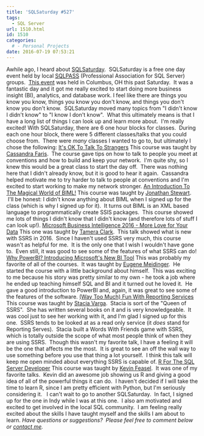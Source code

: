 ```yaml
---
title: 'SQLSaturday #527'
tags:
  - SQL Server
url: 1510.html
id: 1510
categories:
  # - Personal Projects
date: 2016-07-19 07:53:21
---
```


Awhile ago, I heard about [SQLSaturday](http://www.sqlsaturday.com/default.aspx).  SQLSaturday is a free one day event held by local [SQLPASS](http://www.sqlpass.org/) (Professional Association for SQL Server) groups.  [This event](http://www.sqlsaturday.com/527/eventhome.aspx) was held in Columbus, OH this past Saturday.  It was a fantastic day and it got me really excited to start doing more business insight (BI), analytics, and database work. I feel like there are things you know you know, things you know you don't know, and things you don't know you don't know.  SQLSaturday moved many topics from "I didn't know I didn't know" to "I know I don't know".  What this ultimately means is that I have a long list of things I can look up and learn more about.  I'm really excited! With SQLSaturday, there are 6 one hour blocks for classes.  During each one hour block, there were 5 different classes/talks that you could choose from.  There were _many_ classes I wanted to go to, but ultimately I chose the following: [It's OK To Talk To Strangers](http://www.sqlsaturday.com/527/Sessions/Details.aspx?sid=48150) This course was taught by [Cassandra Faris](https://twitter.com/cassandrafaris).  The course gave tips on how to talk to people you meet at conventions and how to build and keep your network.  I'm quite shy, so I knew this would be a great class to start the day off.  There was nothing here that I didn't already know, but it is good to hear it again.  Cassandra helped motivate me to try harder to talk to people at conventions and I'm excited to start working to make my network stronger. [An Introduction To The Magical World of BIML!](http://www.sqlsaturday.com/527/Sessions/Details.aspx?sid=50112) This course was taught by [Jonathan Stewart](https://twitter.com/sqllocks).  I'll be honest: I didn't know anything about BIML when I signed up for the class (which is why I signed up for it).  It turns out BIML is an XML based language to programmatically create SSIS packages.  This course showed me lots of things I didn't know that I didn't know (and therefore lots of stuff I can look up!). [Microsoft Business Intelligence 2016 - More Love for Your Data](http://www.sqlsaturday.com/527/Sessions/Details.aspx?sid=50527) This one was taught by [Tamera Clark](https://twitter.com/https://twitter.com/tameraclark).  This talk showed what is new with SSRS in 2016.  Since I haven't used SSRS very much, this course wasn't as helpful for me.  It is the only one that I wish I wouldn't have gone to.  Even still, it was good to see some of the features of what SSRS can do! [Why PowerBI? Introducing Microsoft's New BI Tool](http://www.sqlsaturday.com/527/Sessions/Details.aspx?sid=46310) This was probably my favorite of all of the courses.  It was taught by [Eugene Meidinger](https://twitter.com/sqlgene).  He started the course with a little background about himself.  This was exciting to me because his story was pretty similar to my own - he took a job where he ended up teaching himself SQL and BI and it turned out he loved it.  He gave a good introduction to PowerBI and, again, it was great to see some of the features of the software. [(Way Too Much) Fun With Reporting Services](http://www.sqlsaturday.com/527/Sessions/Details.aspx?sid=50483) This course was taught by [Stacia Varga](https://twitter.com/_StaciaV_).  Stacia is sort of the "Queen of SSRS".  She has written several books on it and is very knowledgeable.  It was cool just to see her working with it, and I'm glad I signed up for this one.  SSRS tends to be looked at as a read only service (it _does_ stand for Reporting Serves).  Stacia built a Words With Friends game with SSRS, which is totally outside the scope of what most people think of when they are using SSRS.  Though this wasn't my favorite talk, I have a feeling it will be the one that affects me the most.  It is great to see an off the wall way to use something before you use that thing a lot yourself.  I think this talk will keep me open minded about everything SSRS is capable of. [R For The SQL Server Developer](http://www.sqlsaturday.com/527/Sessions/Details.aspx?sid=46078) This course was taught by [Kevin Feasel](https://twitter.com/feaselkl).  It was one of my favorite talks.  Kevin did an awesome job showing us R and giving a good idea of all of the powerful things it can do.  I haven't decided if I will take the time to learn R, since I am pretty efficient with Python, but I'm seriously considering it.   I can't wait to go to another SQLSaturday.  In fact, I signed up for the one in Indy while I was at this one.  I also am motivated and excited to get involved in the local SQL community.  I am feeling really excited about the skills I have taught myself and the skills I am about to learn. _Have questions or suggestions?  Please feel free to comment below or [contact me](/contact/)._